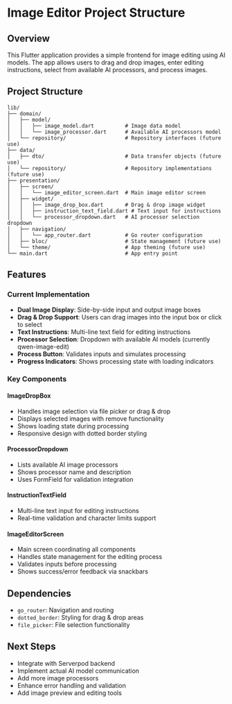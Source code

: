 # Image Editor Project Structure

## Overview
This Flutter application provides a simple frontend for image editing using AI models. The app allows users to drag and drop images, enter editing instructions, select from available AI processors, and process images.

## Project Structure

```
lib/
├── domain/
│   ├── model/
│   │   ├── image_model.dart          # Image data model
│   │   └── image_processor.dart      # Available AI processors model
│   └── repository/                   # Repository interfaces (future use)
├── data/
│   ├── dto/                          # Data transfer objects (future use)
│   └── repository/                   # Repository implementations (future use)
├── presentation/
│   ├── screen/
│   │   └── image_editor_screen.dart  # Main image editor screen
│   ├── widget/
│   │   ├── image_drop_box.dart       # Drag & drop image widget
│   │   ├── instruction_text_field.dart # Text input for instructions
│   │   └── processor_dropdown.dart   # AI processor selection dropdown
│   ├── navigation/
│   │   └── app_router.dart           # Go router configuration
│   ├── bloc/                         # State management (future use)
│   └── theme/                        # App theming (future use)
└── main.dart                         # App entry point
```

## Features

### Current Implementation
- **Dual Image Display**: Side-by-side input and output image boxes
- **Drag & Drop Support**: Users can drag images into the input box or click to select
- **Text Instructions**: Multi-line text field for editing instructions
- **Processor Selection**: Dropdown with available AI models (currently qwen-image-edit)
- **Process Button**: Validates inputs and simulates processing
- **Progress Indicators**: Shows processing state with loading indicators

### Key Components

#### ImageDropBox
- Handles image selection via file picker or drag & drop
- Displays selected images with remove functionality
- Shows loading state during processing
- Responsive design with dotted border styling

#### ProcessorDropdown
- Lists available AI image processors
- Shows processor name and description
- Uses FormField for validation integration

#### InstructionTextField
- Multi-line text input for editing instructions
- Real-time validation and character limits support

#### ImageEditorScreen
- Main screen coordinating all components
- Handles state management for the editing process
- Validates inputs before processing
- Shows success/error feedback via snackbars

## Dependencies
- `go_router`: Navigation and routing
- `dotted_border`: Styling for drag & drop areas
- `file_picker`: File selection functionality

## Next Steps
- Integrate with Serverpod backend
- Implement actual AI model communication
- Add more image processors
- Enhance error handling and validation
- Add image preview and editing tools

